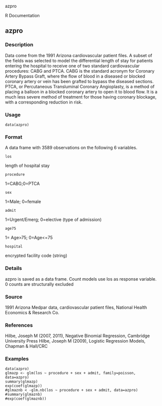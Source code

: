 azpro

R Documentation

##  azpro

### Description

Data come from the 1991 Arizona cardiovascular patient files. A subset of the
fields was selected to model the differential length of stay for patients
entering the hospital to receive one of two standard cardiovascular
procedures: CABG and PTCA. CABG is the standard acronym for Coronary Artery
Bypass Graft, where the flow of blood in a diseased or blocked coronary artery
or vein has been grafted to bypass the diseased sections. PTCA, or
Percutaneous Transluminal Coronary Angioplasty, is a method of placing a
balloon in a blocked coronary artery to open it to blood flow. It is a much
less severe method of treatment for those having coronary blockage, with a
corresponding reduction in risk.

### Usage

    data(azpro)

### Format

A data frame with 3589 observations on the following 6 variables.

`los`

length of hospital stay

`procedure`

1=CABG;0=PTCA

`sex`

1=Male; 0=female

`admit`

1=Urgent/Emerg; 0=elective (type of admission)

`age75`

1= Age>75; 0=Age<=75

`hospital`

encrypted facility code (string)

### Details

azpro is saved as a data frame. Count models use los as response variable. 0
counts are structurally excluded

### Source

1991 Arizona Medpar data, cardiovascular patient files, National Health
Economics & Research Co.

### References

Hilbe, Joseph M (2007, 2011), Negative Binomial Regression, Cambridge
University Press Hilbe, Joseph M (2009), Logistic Regression Models, Chapman &
Hall/CRC

### Examples

    
    data(azpro)
    glmazp <- glm(los ~ procedure + sex + admit, family=poisson, data=azpro)
    summary(glmazp)
    exp(coef(glmazp))
    #glmaznb < -glm.nb(los ~ procedure + sex + admit, data=azpro)
    #summary(glmaznb)
    #exp(coef(glmaznb))

